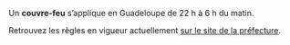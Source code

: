 <div class="conseil conseil-jaune">

Un **couvre-feu** s’applique en Guadeloupe de 22 h à 6 h du matin.

</div>

Retrouvez les règles en vigueur actuellement [sur le site de la préfecture](https://www.guadeloupe.gouv.fr/Politiques-publiques/Risques-naturels-technologiques-et-sanitaires/Securite-sanitaire/Informations-coronavirus/La-lutte-contre-la-circulation-active-du-virus-de-la-Covid-19-en-Guadeloupe).
